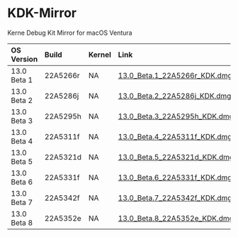 # KDK-Mirror
Kerne Debug Kit Mirror for macOS Ventura


| OS Version | Build | Kernel | Link |
| :--- | :--- | :--- | :--- |
| 13.0 Beta 1 |        22A5266r | NA | [13.0_Beta.1_22A5266r_KDK.dmg](https://github.com/khronokernel/KDK-Mirror/releases/download/22A5295i/13.0_Beta.1_22A5266r_KDK.dmg) |
| 13.0 Beta 2 |        22A5286j | NA | [13.0_Beta.2_22A5286j_KDK.dmg](https://github.com/khronokernel/KDK-Mirror/releases/download/22A5295i/13.0_Beta.2_22A5286j_KDK.dmg) |
| 13.0 Beta 3 |        22A5295h | NA | [13.0_Beta.3_22A5295h_KDK.dmg](https://github.com/khronokernel/KDK-Mirror/releases/download/22A5295i/13.0_Beta.3_22A5295h_KDK.dmg) |
| 13.0 Beta 4 |        22A5311f | NA | [13.0_Beta.4_22A5311f_KDK.dmg](https://github.com/khronokernel/KDK-Mirror/releases/download/22A5311f/13.0_Beta.4_22A5311f_KDK.dmg) |
| 13.0 Beta 5 |        22A5321d | NA | [13.0_Beta.5_22A5321d_KDK.dmg](https://perez987.com/KDK-Mirror/releases/download/22A5321d/13.0_Beta.5_22A5321d_KDK.dmg) |
| 13.0 Beta 6 |        22A5331f | NA | [13.0_Beta.6_22A5331f_KDK.dmg](https://perez987.com/KDK-Mirror/releases/download/22A5331f/13.0_Beta.6_22A5331f_KDK.dmg) |
| 13.0 Beta 7 |        22A5342f | NA | [13.0_Beta.7_22A5342f_KDK.dmg](https://perez987.com/KDK-Mirror/releases/download/22A5342f/13.0_Beta.7_22A5342f_KDK.dmg) |
| 13.0 Beta 8 |        22A5352e | NA | [13.0_Beta.8_22A5352e_KDK.dmg](https://perez987.com/KDK-Mirror/releases/download/22A5352e/13.0_Beta.8_22A5352e_KDK.dmg) |
